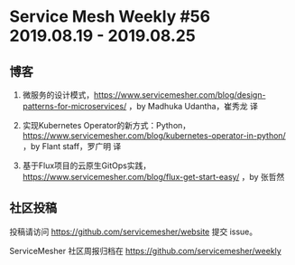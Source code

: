 # Service Mesh Weekly #56 2019.08.19 - 2019.08.25

## 博客

1. 微服务的设计模式，https://www.servicemesher.com/blog/design-patterns-for-microservices/ ，by Madhuka Udantha，崔秀龙 译

2. 实现Kubernetes Operator的新方式：Python，https://www.servicemesher.com/blog/kubernetes-operator-in-python/ ，by Flant staff，罗广明 译

3. 基于Flux项目的云原生GitOps实践，https://www.servicemesher.com/blog/flux-get-start-easy/ ，by 张哲然

## 社区投稿

投稿请访问 https://github.com/servicemesher/website 提交 issue。


ServiceMesher 社区周报归档在 https://github.com/servicemesher/weekly

